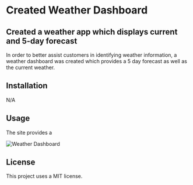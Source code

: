 # Created Weather Dashboard
## Created a weather app which displays current and 5-day forecast

In order to better assist customers in identifying weather information, a weather dashboard was created which provides a 5 day forecast as well as the current weather.



## Installation

N/A

## Usage

The site provides a 

![Weather Dashboard](assets/images/HoriseonDigitalMarketing.png)


## License

This project uses a MIT license.

